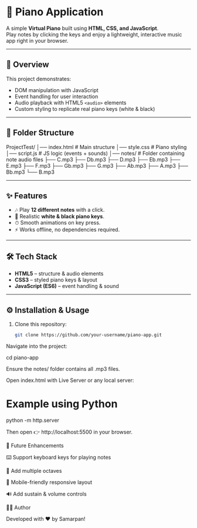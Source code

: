 
# 🎹 Piano Application

A simple **Virtual Piano** built using **HTML, CSS, and JavaScript**.  
Play notes by clicking the keys and enjoy a lightweight, interactive music app right in your browser.  

---

## 📖 Overview
This project demonstrates:
- DOM manipulation with JavaScript
- Event handling for user interaction
- Audio playback with HTML5 `<audio>` elements
- Custom styling to replicate real piano keys (white & black)

---

## 📂 Folder Structure
ProjectTest/
│── index.html # Main structure
│── style.css # Piano styling
│── script.js # JS logic (events + sounds)
│── notes/ # Folder containing note audio files
    ├── C.mp3
    ├── Db.mp3
    ├── D.mp3
    ├── Eb.mp3
    ├── E.mp3
    ├── F.mp3
    ├── Gb.mp3
    ├── G.mp3
    ├── Ab.mp3
    ├── A.mp3
    ├── Bb.mp3
    └── B.mp3


---

## ✨ Features
- 🎶 Play **12 different notes** with a click.  
- 🎨 Realistic **white & black piano keys**.  
- ⏱ Smooth animations on key press.  
- ⚡ Works offline, no dependencies required.  

---

## 🛠️ Tech Stack
- **HTML5** – structure & audio elements  
- **CSS3** – styled piano keys & layout  
- **JavaScript (ES6)** – event handling & sound  

---

## ⚙️ Installation & Usage
1. Clone this repository:
   ```bash
   git clone https://github.com/your-username/piano-app.git


Navigate into the project:

cd piano-app


Ensure the notes/ folder contains all .mp3 files.

Open index.html with Live Server or any local server:

# Example using Python
python -m http.server


Then open 👉 http://localhost:5500 in your browser.

📌 Future Enhancements

⌨️ Support keyboard keys for playing notes

🎵 Add multiple octaves

📱 Mobile-friendly responsive layout

🔊 Add sustain & volume controls

👨‍💻 Author

Developed with ❤️ by Samarpan!
